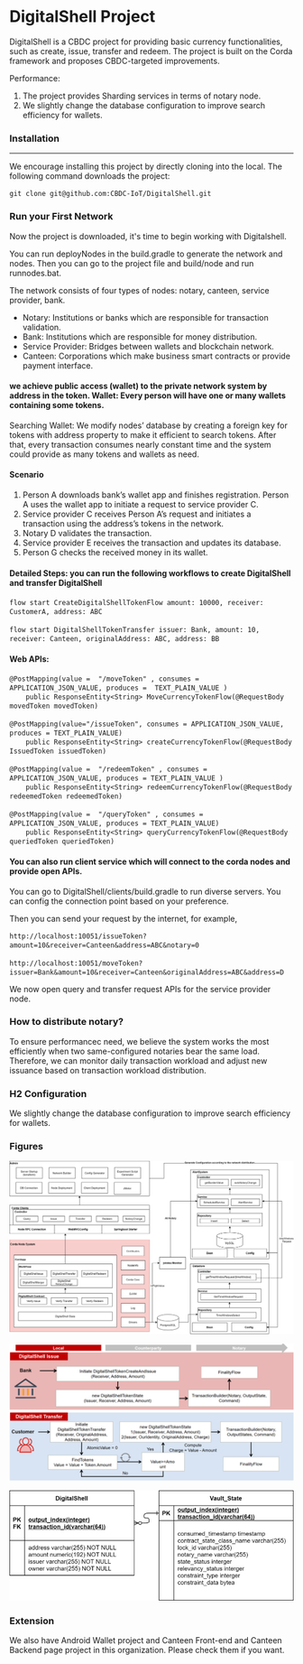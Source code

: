 # DigitalShell Project

DigitalShell is a CBDC project for providing basic currency functionalities, such as create, issue, transfer and redeem. The project is built on the Corda framework and proposes CBDC-targeted improvements. 

Performance: 
1. The project provides Sharding services in terms of notary node.
2. We slightly change the database configuration to improve search efficiency for wallets.

### Installation
---
We encourage installing this project by directly cloning into the local. The following command downloads the project:
```
git clone git@github.com:CBDC-IoT/DigitalShell.git
```

### Run your First Network
Now the project is downloaded, it's time to begin working with Digitalshell.

You can run deployNodes in the build.gradle to generate the network and nodes. Then you can go to the project file and build/node and run runnodes.bat.

The network consists of four types of nodes: notary, canteen, service provider, bank.

- Notary: Institutions or banks which are responsible for transaction validation.
- Bank: Institutions which are responsible for money distribution.
- Service Provider: Bridges between wallets and blockchain network.
- Canteen: Corporations which make business smart contracts or provide payment interface.

####  we achieve public access (wallet) to the private network system by address in the token. Wallet: Every person will have one or many wallets containing some tokens.
Searching Wallet: We modify nodes’ database by creating a foreign key for tokens with address property to make it efficient to search tokens. After that, every transaction consumes nearly constant time and the system could provide as many tokens and wallets as need.

#### Scenario
1. Person A downloads bank’s wallet app and finishes registration. Person A uses the wallet app to initiate a request to service provider C.
2. Service provider C receives Person A’s request and initiates a transaction using the address’s tokens in the network.
3. Notary D validates the transaction.
4. Service provider E receives the transaction and updates its database.
5. Person G checks the received money in its wallet.

#### Detailed Steps: you can run the following workflows to create DigitalShell and transfer DigitalShell
```
flow start CreateDigitalShellTokenFlow amount: 10000, receiver: CustomerA, address: ABC

flow start DigitalShellTokenTransfer issuer: Bank, amount: 10, receiver: Canteen, originalAddress: ABC, address: BB
```
#### Web APIs:
```
@PostMapping(value =  "/moveToken" , consumes = APPLICATION_JSON_VALUE, produces =  TEXT_PLAIN_VALUE )
    public ResponseEntity<String> MoveCurrencyTokenFlow(@RequestBody movedToken movedToken)

@PostMapping(value="/issueToken", consumes = APPLICATION_JSON_VALUE, produces = TEXT_PLAIN_VALUE)
    public ResponseEntity<String> createCurrencyTokenFlow(@RequestBody IssuedToken issuedToken)

@PostMapping(value =  "/redeemToken" , consumes = APPLICATION_JSON_VALUE, produces = TEXT_PLAIN_VALUE )
    public ResponseEntity<String> redeemCurrencyTokenFlow(@RequestBody redeemedToken redeemedToken)

@PostMapping(value =  "/queryToken" , consumes = APPLICATION_JSON_VALUE, produces = TEXT_PLAIN_VALUE)
    public ResponseEntity<String> queryCurrencyTokenFlow(@RequestBody queriedToken queriedToken)
```

#### You can also run client service which will connect to the corda nodes and provide open APIs.
You can go to DigitalShell/clients/build.gradle to run diverse servers. You can config the connection point based on your preference.

Then you can send your request by the internet, for example,
```
http://localhost:10051/issueToken?amount=10&receiver=Canteen&address=ABC&notary=0

http://localhost:10051/moveToken?issuer=Bank&amount=10&receiver=Canteen&originalAddress=ABC&address=D
```

We now open query and transfer request APIs for the service provider node.

### How to distribute notary?
To ensure performancec need, we believe the system works the most efficiently when two same-configured notaries bear the same load. Therefore, we can monitor daily transaction workload and adjust new issuance based on transaction workload distribution.

### H2 Configuration
We slightly change the database configuration to improve search efficiency for wallets.

### Figures

![Image](./docs/images/architecture.png "Image@512x512")

![Image](./docs/images/workflow.png "Image@512x512")

![Image](./docs/images/ER.png "Image@256x256")



### Extension

We also have Android Wallet project and Canteen Front-end and Canteen Backend page project in this organization. Please check them if you want.
